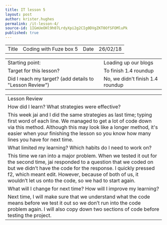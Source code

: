 ```yaml
---
title: IT lesson 5
layout: post
author: krister.hughes
permalink: /it-lesson-4/
source-id: 1IGmUeOHl9h07LrdyXpi2g2CIg0DVgZKT0OfSFOMluPk
published: true
---
```

<table>
  <tr>
    <td>Title</td>
    <td>Coding with Fuze box 5</td>
    <td>Date</td>
    <td>26/02/18</td>
  </tr>
</table>


<table>
  <tr>
    <td>Starting point:</td>
    <td>Loading up our blogs</td>
  </tr>
  <tr>
    <td>Target for this lesson?</td>
    <td>To finish 1.4 roundup</td>
  </tr>
  <tr>
    <td>Did I reach my target? 
(add details to "Lesson Review")</td>
    <td>No, we didn't finish 1.4 roundup</td>
  </tr>
</table>


<table>
  <tr>
    <td>Lesson Review</td>
  </tr>
  <tr>
    <td>How did I learn? What strategies were effective? </td>
  </tr>
  <tr>
    <td>This week jai and I did the same strategies as last time; typing first word of each line. We managed to get a lot of code down via this method. Although this may look like a longer method, it's easier when your finishing the lesson so you know how many lines you have for next time.</td>
  </tr>
  <tr>
    <td>What limited my learning? Which habits do I need to work on? </td>
  </tr>
  <tr>
    <td>This time we ran into a major problem. When we tested it out for the second time, jai responded to a question that we coded on but we didn’t have the code for the response. I quickly pressed f2, which meant edit. However, because of both of us, it wouldn’t let us onto the code, so we had to start again.</td>
  </tr>
  <tr>
    <td>What will I change for next time? How will I improve my learning?</td>
  </tr>
  <tr>
    <td>Next time, I will make sure that we understand what the code means before we test it out so we don’t run into the code problem again. I will also copy down two sections of code before testing the project.</td>
  </tr>
</table>


